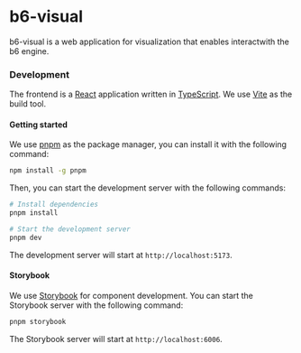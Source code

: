# b6-visual

b6-visual is a web application for visualization that enables interactwith the b6 engine.

### Development

The frontend is a [React](https://reactjs.org/) application written in [TypeScript](https://www.typescriptlang.org/). We use [Vite](https://vitejs.dev/) as the build tool.

#### Getting started

We use [pnpm](https://pnpm.io/) as the package manager, you can install it with the following command:

```bash
npm install -g pnpm
```

Then, you can start the development server with the following commands:

```bash
# Install dependencies
pnpm install

# Start the development server
pnpm dev
```

The development server will start at `http://localhost:5173`.

#### Storybook

We use [Storybook](https://storybook.js.org/) for component development. You can start the Storybook server with the following command:

```bash
pnpm storybook
```

The Storybook server will start at `http://localhost:6006`.

